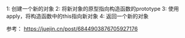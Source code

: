 


1: 创建一个新的对象
2: 将新对象的原型指向构造函数的prototype
3: 使用apply，将构造函数中的this指向新对象
4: 返回一个新的对象

参考：
https://juejin.cn/post/6844903876705927176
<!--stackedit_data:
eyJoaXN0b3J5IjpbMTc4MTM3NTMzMl19
-->